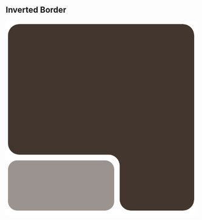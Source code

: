 ## Inverted Border

![Inverted Border](https://github.com/milad-azami/inverted-border/blob/main/image.png?raw=true)
